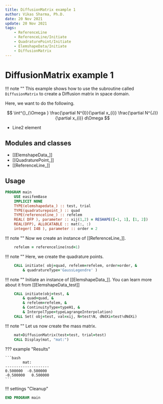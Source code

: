 ```yaml
---
title: DiffusionMatrix example 1
author: Vikas Sharma, Ph.D.
date: 20 Nov 2021
update: 20 Nov 2021 
tags:
    - ReferenceLine
    - ReferenceLine/Initiate
    - QuadraturePoint/Initiate
    - ElemshapeData/Initiate
    - DiffusionMatrix
---
```


# DiffusionMatrix example 1

!!! note ""
    This example shows how to use the subroutine called `DiffusionMatrix` to create a Diffusion matrix in space domain.
    
Here, we want to do the following. 

$$
\int^{}_{\Omega } \frac{\partial N^{I}}{\partial x_{i}} \frac{\partial N^{J}}{\partial x_{i}} d\Omega
$$

- Line2 element


## Modules and classes

- [[ElemshapeData_]]
- [[QuadraturePoint_]]
- [[ReferenceLine_]]


## Usage

```fortran
PROGRAM main
    USE easifemBase
    IMPLICIT NONE
    TYPE(elemshapedata_) :: test, trial
    TYPE(quadraturepoint_) :: quad
    TYPE(referenceline_) :: refelem
    REAL( DFP ), parameter :: xij(1,2) = RESHAPE([-1, 1], [1, 2])
    REAL(DFP), ALLOCATABLE :: mat(:, :)
    integer( I4B ), parameter :: order = 2
```


!!! note ""
    Now  we create an instance of [[ReferenceLine_]].

```fortran
    refelem = referenceline(nsd=1)
```

!!! note ""
    Here, we create the quadrature points.

```fortran
    CALL initiate( obj=quad, refelem=refelem, order=order, &
        & quadratureType='GaussLegendre' )
```

!!! note ""
    Initiate an instance of [[ElemshapeData_]]. You can learn more about it from [[ElemshapeData_test]] 
    
```fortran
    CALL initiate(obj=test, &
        & quad=quad, &
        & refelem=refelem, &
        & ContinuityType=typeH1, &
        & InterpolType=typeLagrangeInterpolation)
    CALL Set( obj=test, val=xij, N=test%N, dNdXi=test%dNdXi)
```

!!! note ""
    Let us now create the mass matrix.

```fortran
    mat=DiffusionMatrix(test=test, trial=test)
    CALL Display(mat, "mat:")
```

??? example "Results"

    ```bash
            mat:        
    --------------------
    0.500000  -0.500000
    -0.500000   0.500000
    ```


!!! settings "Cleanup"

```fortran
END PROGRAM main
```

